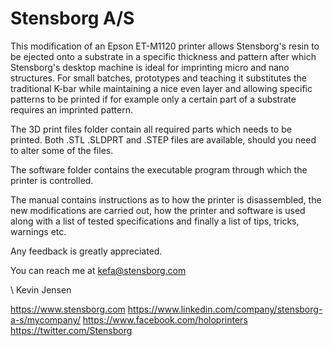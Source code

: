 # Stensborg A/S
This modification of an Epson ET-M1120 printer allows Stensborg's resin to be ejected onto a substrate in a specific thickness and pattern after which Stensborg's desktop machine is ideal for imprinting micro and nano structures.
For small batches, prototypes and teaching it substitutes the traditional K-bar while maintaining a nice even layer and allowing specific patterns to be printed if for example only a certain part of a substrate requires an imprinted pattern.

The 3D print files folder contain all required parts which needs to be printed. Both .STL .SLDPRT and .STEP files are available, should you need to alter some of the files.

The software folder contains the executable program through which the printer is controlled.

The manual contains instructions as to how the printer is disassembled, the new modifications are carried out, how the printer and software is used along with a list of tested specifications and finally a list of tips, tricks, warnings etc.

Any feedback is greatly appreciated.

You can reach me at
kefa@stensborg.com

\\ Kevin Jensen

https://www.stensborg.com 
https://www.linkedin.com/company/stensborg-a-s/mycompany/ 
https://www.facebook.com/holoprinters 
https://twitter.com/Stensborg
